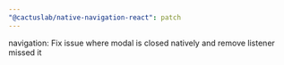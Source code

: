 ```yaml
---
"@cactuslab/native-navigation-react": patch
---
```


navigation: Fix issue where modal is closed natively and remove listener missed it
